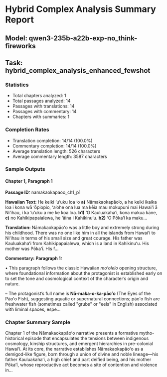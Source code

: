 # Hybrid Complex Analysis Summary Report
## Model: qwen3-235b-a22b-exp-no_think-fireworks
## Task: hybrid_complex_analysis_enhanced_fewshot

### Statistics
- Total chapters analyzed: 1
- Total passages analyzed: 14
- Passages with translations: 14
- Passages with commentary: 14
- Chapters with summaries: 1

### Completion Rates
- Translation completion: 14/14 (100.0%)
- Commentary completion: 14/14 (100.0%)
- Average translation length: 526 characters
- Average commentary length: 3587 characters

### Sample Outputs

#### Chapter 1, Paragraph 1
**Passage ID:** namakaokapaoo_ch1_p1

**Hawaiian Text:**
He keiki ‘u‘uku loa ‘o **a)** Nāmakaokapāo‘o, a he  keiki ikaika loa i kona wā ‘ōpiopio, ‘a‘ohe ona lua  ma kēia mau mokupuni mai Hawai‘i ā Ni‘ihau, i ka  ‘u‘uku a me ke koa loa. **b1)** ‘O Kauluakaha‘i, kona   makua kāne, **c)** no Kahikipapaialewa, he ‘āina i  Kahikinu‘u. **b2)** ‘O Pōka‘ī ka maku...

**Translation:**
Nāmakaokapāoʻo was a little boy and extremely strong during his childhood. There was no one like him in all the islands from Hawaiʻi to Niʻihau in terms of his small size and great courage. His father was Kauluakahaʻi from Kahikipapaialewa, which is a land in Kahikinuʻu. His mother was Pōkaʻī. His f...

**Commentary:**
**Paragraph 1:**

• This paragraph follows the classic Hawaiian *moʻolelo* opening structure, where foundational information about the protagonist is established early on to set the tone and cosmological context of the character’s origin and nature.

– The protagonist’s full name is **Nā-maka-o-ka-pāoʻo** (The Eyes of the Pāoʻo Fish), suggesting aquatic or supernatural connections; pāoʻo fish are freshwater fish (sometimes called "grubs" or "eels" in English) associated with liminal spaces, espe...

### Chapter Summary Sample
Chapter 1 of the Nāmakaokapāoʻo narrative presents a formative mytho-historical episode that encapsulates the tensions between indigenous cosmology, kinship structures, and emergent hierarchies in pre-colonial Hawai‘i. At its core, the narrative establishes Nāmakaokapāoʻo as a demigod-like figure, born through a union of divine and noble lineage—his father Kauluakahaʻi, a high chief and part deified being, and his mother Pōkaʻī, whose reproductive act becomes a site of contention and violence in...